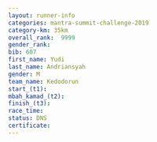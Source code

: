 ```yaml
---
layout: runner-info 
categories: mantra-summit-challenge-2019 
category-km: 35km 
overall_rank:  9999
gender_rank: 
bib: 607
first_name: Yudi
last_name: Andriansyah
gender: M
team_name: Kedodorun
start_(t1): 
mbah_kamad_(t2): 
finish_(t3): 
race_time: 
status: DNS
certificate: 
---
```

